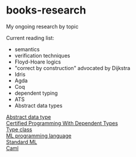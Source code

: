 books-research
==============

My ongoing research by topic

Current reading list:

* semantics
* verification techniques
* Floyd-Hoare logics
* "correct by construction" advocated by Dijkstra
* Idris
* Agda
* Coq
* dependent typing
* ATS
* Abstract data types

<a href="https://en.wikipedia.org/wiki/Abstract_data_type" target="_blank">Abstract data type</a>  
<a href="http://www.amazon.com/gp/product/0262026651/ref=ox_sc_sfl_title_1?ie=UTF8&psc=1&smid=ATVPDKIKX0DER" target="_blank">Certified Programming With Dependent Types</a>  
<a href="http://en.wikipedia.org/wiki/Type_class" target="_blank">Type class</a>  
<a href="http://en.wikipedia.org/wiki/ML_%28programming_language%29" target="_blank">ML programming language</a>  
<a href="https://en.wikipedia.org/wiki/Standard_ML" target="_blank">Standard ML</a>  
<a href="https://en.wikipedia.org/wiki/Caml" target="_blank">Caml</a>  
